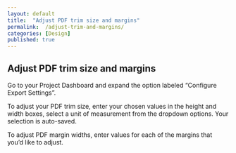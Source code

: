 ```yaml
---
layout: default
title:  "Adjust PDF trim size and margins"
permalink:  /adjust-trim-and-margins/
categories: [Design]
published: true
---
```


<section data-type="chapter" class="hsecchapter" data-hederis-type="hsecchapter" id="adjust-trim-and-margins" data-pi-attrs="id: adjust-trim-and-margins" role="doc-chapter" title="Adjust PDF trim size and margins"><h1 data-hederis-type="hblkchaptitle" class="hblkchaptitle" id="pvTclblDH">Adjust PDF trim size and margins</h1>
    <p class="hblkp" data-hederis-type="hblkp" id="paN701Tqf">Go to your Project Dashboard and expand the option labeled &#8220;Configure Export Settings&#8221;. </p>
    <p class="hblkp" data-hederis-type="hblkp" id="poCdmoHK5">To adjust your PDF trim size, enter your chosen values in the height and width boxes, select a unit of measurement from the dropdown options. Your selection is auto-saved.</p>
    <p class="hblkp" data-hederis-type="hblkp" id="p2ren2ybu">To adjust PDF margin widths, enter values for each of the margins that you&#8217;d like to adjust.</p>
    </section>
    